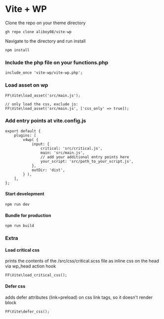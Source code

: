 <h1>Vite + WP</h1>

Clone the repo on your theme directory
```
gh repo clone aliboy08/vite-wp
```

Navigate to the directory and run install
```
npm install
```


<h3>Include the php file on your functions.php</h3>

```
include_once 'vite-wp/vite-wp.php';
```


<h3>Load asset on wp</h3>

```
FF\Vite\load_asset('src/main.js');

// only load the css, exclude js:
FF\Vite\load_asset('src/main.js', ['css_only' => true]);
```


<h3>Add entry points at vite.config.js</h3>

```
export default {
	plugins: [
		v4wp( {
			input: {
				critical: 'src/critical.js',
				main: 'src/main.js',
				// add your additional entry points here
				your_script: 'src/path_to_your_script.js',
			},
			outDir: 'dist',
		} ),
	],
}; 
```


<h4>Start development</h4>

```
npm run dev
```

<h4>Bundle for production</h4>
    
```
npm run build
```


<h3>Extra</h3>

<h4>Load critical css</h4>

prints the contents of the /src/css/critical.scss file as inline css on the head via wp_head action hook
```
FF\Vite\load_critical_css();
```

<h4>Defer css</h4>

adds defer attributes (link=preload) on css link tags, so it doesn't render block
```
FF\Vite\defer_css();
```
